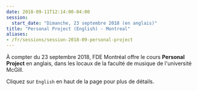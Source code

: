 ```yaml
---
date: 2018-09-11T12:14:00-04:00
session:
  start_date: "Dimanche, 23 septembre 2018 (en anglais)"
title: "Personal Project (English) - Montreal"
aliases:
- /fr/sessions/session-2018-09-personal-project
---
```


À compter du 23 septembre 2018, FDE Montréal offre le cours **Personal Project** en anglais, dans les locaux de la faculté de musique de l'université McGill.

Cliquez sur `English` en haut de la page pour plus de détails.
